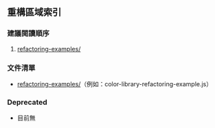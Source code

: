 ## 重構區域索引

### 建議閱讀順序
1. [refactoring-examples/](./refactoring-examples/)

### 文件清單
- [refactoring-examples/](./refactoring-examples/)（例如：color-library-refactoring-example.js）

### Deprecated
- 目前無
